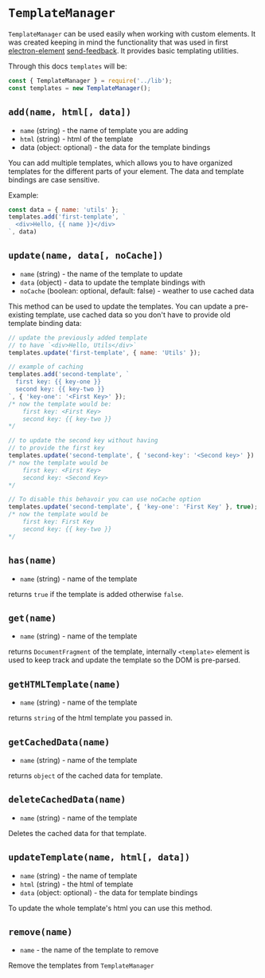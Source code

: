 # `TemplateManager`

`TemplateManager` can be used easily when working with custom elements.
It was created keeping in mind the functionality that was used in first
[electron-element](https://github.com/electron-elements/electron-elements#electron-elements)
[send-feedback](https://github.com/electron-elements/send-feedback). It provides
basic templating utilities.

Through this docs `templates` will be:
```javascript
const { TemplateManager } = require('../lib');
const templates = new TemplateManager();
```

## `add(name, html[, data])`

  * `name` (string) - the name of template you are adding
  * `html` (string) - html of the template
  * data (object: optional) - the data for the template bindings

You can add multiple templates, which allows you to have organized templates
for the different parts of your element. The data and template bindings are case sensitive.

Example:
```javascript
const data = { name: 'utils' };
templates.add('first-template', `
  <div>Hello, {{ name }}</div>
`, data)
```

## `update(name, data[, noCache])`

  * `name` (string) - the name of the template to update
  * `data` (object) - data to update the template bindings with
  * `noCache` (boolean: optional, default: false) - weather to use cached data

This method can be used to update the templates. You can update a pre-existing
template, use cached data so you don't have to provide old template binding data:
```javascript
// update the previously added template
// to have `<div>Hello, Utils</div>`
templates.update('first-template', { name: 'Utils' });

// example of caching
templates.add('second-template', `
  first key: {{ key-one }}
  second key: {{ key-two }}
`, { 'key-one': '<First Key>' });
/* now the template would be:
    first key: <First Key>
    second key: {{ key-two }}
*/

// to update the second key without having
// to provide the first key
templates.update('second-template', { 'second-key': '<Second key>' })
/* now the template would be
    first key: <First Key>
    second key: <Second Key>
*/

// To disable this behavoir you can use noCache option
templates.update('second-template', { 'key-one': 'First Key' }, true);
/* now the template would be
    first key: First Key
    second key: {{ key-two }}
*/
```

## `has(name)`

  * `name` (string) - name of the template

returns `true` if the template is added otherwise `false`.

## `get(name)`
 
  * `name` (string) - name of the template

returns `DocumentFragment` of the template, internally `<template>` element is
used to keep track and update the template so the DOM is pre-parsed.

## `getHTMLTemplate(name)`
 
  * `name` (string) - name of the template

returns `string` of the html template you passed in.

## `getCachedData(name)`
 
  * `name` (string) - name of the template

returns `object` of the cached data for template.

## `deleteCachedData(name)`
 
  * `name` (string) - name of the template

Deletes the cached data for that template.

## `updateTemplate(name, html[, data])`

  * `name` (string) - the name of template
  * `html` (string) - the html of template
  * `data` (object: optional) - the data for template bindings

To update the whole template's html you can use this method.

## `remove(name)`

  * `name` - the name of the template to remove

Remove the templates from `TemplateManager`

